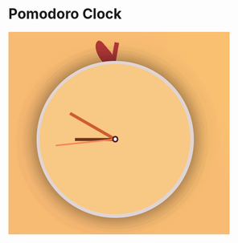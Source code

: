 # Pomodoro Clock

![pomodoro-clock-gif](https://github.com/rafbaptista/Pomodoro/blob/master/assets/images/pomodoro.gif)
